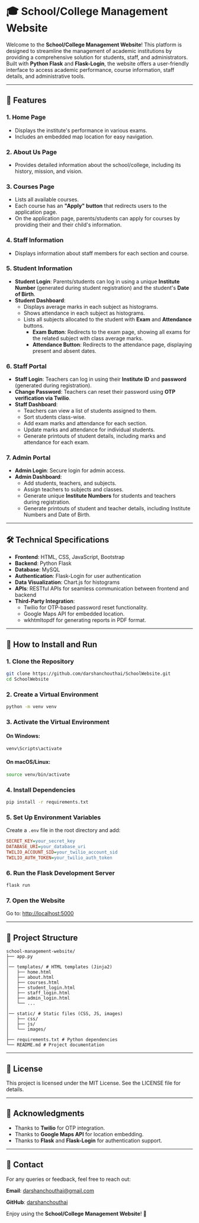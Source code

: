 # 🎓 School/College Management Website

Welcome to the **School/College Management Website**! This platform is designed to streamline the management of academic institutions by providing a comprehensive solution for students, staff, and administrators. Built with **Python Flask** and **Flask-Login**, the website offers a user-friendly interface to access academic performance, course information, staff details, and administrative tools.

---

## 🌟 Features

### 1. **Home Page**
   - Displays the institute's performance in various exams.
   - Includes an embedded map location for easy navigation.

### 2. **About Us Page**
   - Provides detailed information about the school/college, including its history, mission, and vision.

### 3. **Courses Page**
   - Lists all available courses.
   - Each course has an **"Apply" button** that redirects users to the application page.
   - On the application page, parents/students can apply for courses by providing their and their child's information.

### 4. **Staff Information**
   - Displays information about staff members for each section and course.

### 5. **Student Information**
   - **Student Login**: Parents/students can log in using a unique **Institute Number** (generated during student registration) and the student's **Date of Birth**.
   - **Student Dashboard**:
     - Displays average marks in each subject as histograms.
     - Shows attendance in each subject as histograms.
     - Lists all subjects allocated to the student with **Exam** and **Attendance** buttons.
       - **Exam Button**: Redirects to the exam page, showing all exams for the related subject with class average marks.
       - **Attendance Button**: Redirects to the attendance page, displaying present and absent dates.

### 6. **Staff Portal**
   - **Staff Login**: Teachers can log in using their **Institute ID** and **password** (generated during registration).
   - **Change Password**: Teachers can reset their password using **OTP verification via Twilio**.
   - **Staff Dashboard**:
     - Teachers can view a list of students assigned to them.
     - Sort students class-wise.
     - Add exam marks and attendance for each section.
     - Update marks and attendance for individual students.
     - Generate printouts of student details, including marks and attendance for each exam.

### 7. **Admin Portal**
   - **Admin Login**: Secure login for admin access.
   - **Admin Dashboard**:
     - Add students, teachers, and subjects.
     - Assign teachers to subjects and classes.
     - Generate unique **Institute Numbers** for students and teachers during registration.
     - Generate printouts of student and teacher details, including Institute Numbers and Date of Birth.

---

## 🛠️ Technical Specifications

- **Frontend**: HTML, CSS, JavaScript, Bootstrap
- **Backend**: Python Flask
- **Database**: MySQL
- **Authentication**: Flask-Login for user authentication
- **Data Visualization**: Chart.js for histograms
- **APIs**: RESTful APIs for seamless communication between frontend and backend
- **Third-Party Integration**:
  - Twilio for OTP-based password reset functionality.
  - Google Maps API for embedded location.
  - wkhtmltopdf for generating reports in PDF format.

---

## 🚀 How to Install and Run

### 1. Clone the Repository
```bash
git clone https://github.com/darshanchouthai/SchoolWebsite.git
cd SchoolWebsite
```

### 2. Create a Virtual Environment
```bash
python -m venv venv
```

### 3. Activate the Virtual Environment
#### On Windows:
```bash
venv\Scripts\activate
```
#### On macOS/Linux:
```bash
source venv/bin/activate
```

### 4. Install Dependencies
```bash
pip install -r requirements.txt
```

### 5. Set Up Environment Variables
Create a `.env` file in the root directory and add:
```ini
SECRET_KEY=your_secret_key
DATABASE_URI=your_database_uri
TWILIO_ACCOUNT_SID=your_twilio_account_sid
TWILIO_AUTH_TOKEN=your_twilio_auth_token
```

### 6. Run the Flask Development Server
```bash
flask run
```

### 7. Open the Website
Go to: [http://localhost:5000](http://localhost:5000)

---

## 📂 Project Structure
```
school-management-website/
├── app.py
│
│── templates/ # HTML templates (Jinja2)
│   ├── home.html
│   ├── about.html
│   ├── courses.html
│   ├── student_login.html
│   ├── staff_login.html
│   ├── admin_login.html
│   └── ...
│
│── static/ # Static files (CSS, JS, images)
│   ├── css/
│   ├── js/
│   └── images/
│
├── requirements.txt # Python dependencies
└── README.md # Project documentation
```

---

## 📄 License
This project is licensed under the MIT License. See the LICENSE file for details.

---

## 🙏 Acknowledgments
- Thanks to **Twilio** for OTP integration.
- Thanks to **Google Maps API** for location embedding.
- Thanks to **Flask** and **Flask-Login** for authentication support.

---

## 💌 Contact
For any queries or feedback, feel free to reach out:

**Email**: [darshanchouthai@gmail.com](mailto:darshanchouthai@gmail.com)

**GitHub**: [darshanchouthai](https://github.com/darshanchouthai)

Enjoy using the **School/College Management Website**! 🎉

